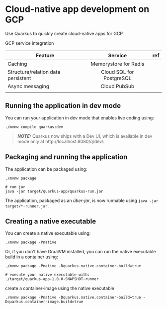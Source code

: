 # Cloud-native app development on GCP

Use Quarkus to quickly create cloud-native apps for GCP

GCP service integration

| Feature   |      Service      |  ref |
|----------|:-------------:|------:|
| Caching |  Memorystore for Redis  |  |
| Structure/relation data persistent |  Cloud SQL for PostgreSQL   |    |
| Async messaging | Cloud PubSub |    |
|  |  |    |


## Running the application in dev mode

You can run your application in dev mode that enables live coding using:
```shell script
./mvnw compile quarkus:dev
```

> **_NOTE:_**  Quarkus now ships with a Dev UI, which is available in dev mode only at http://localhost:8080/q/dev/.

## Packaging and running the application

The application can be packaged using:
```shell script
./mvnw package

# run jar
java -jar target/quarkus-app/quarkus-run.jar
```

The application, packaged as an _über-jar_, is now runnable using `java -jar target/*-runner.jar`.

## Creating a native executable

You can create a native executable using: 
```shell script
./mvnw package -Pnative
```

Or, if you don't have GraalVM installed, you can run the native executable build in a container using: 
```shell script
./mvnw package -Pnative -Dquarkus.native.container-build=true

# execute your native executable with: 
./target/quarkus-app-1.0.0-SNAPSHOT-runner
```

create a container-image using the native executable
```
./mvnw package -Pnative -Dquarkus.native.container-build=true -Dquarkus.container-image.build=true
```

